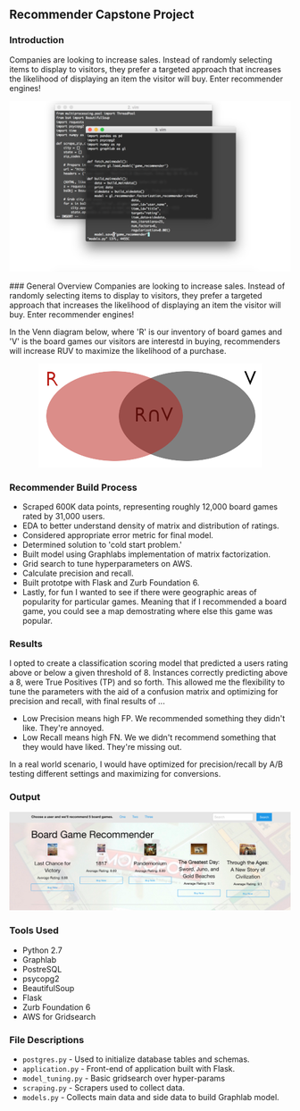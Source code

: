 ## Recommender Capstone Project

### Introduction
Companies are looking to increase sales. Instead of randomly selecting items to display to visitors, they prefer a targeted approach that increases the likelihood of displaying an item the visitor will buy. Enter recommender engines!

<p align="center">
  <img src="/img/hero.png">
</p>
### General Overview
Companies are looking to increase sales. Instead of randomly selecting items to display to visitors, they prefer a targeted approach that increases the likelihood of displaying an item the visitor will buy. Enter recommender engines!

In the Venn diagram below, where 'R' is our inventory of board games and 'V' is the board games our visitors are interestd in buying, recommenders will increase RUV to maximize the likelihood of a purchase. 

<p align="center">
  <img src="/img/venn.png">
</p>



### Recommender Build Process
* Scraped 600K data points, representing roughly 12,000 board games rated by 31,000 users.
* EDA to better understand density of matrix and distribution of ratings.
* Considered appropriate error metric for final model.
* Determined solution to 'cold start problem.'
* Built model using Graphlabs implementation of matrix factorization.
* Grid search to tune hyperparameters on AWS.
* Calculate precision and recall.
* Built prototpe with Flask and Zurb Foundation 6.
* Lastly, for fun I wanted to see if there were geographic areas of popularity for particular games. Meaning that if I recommended a board game, you could see a map demostrating where else this game was popular.

### Results
I opted to create a classification scoring model that predicted a users rating above or below a given threshold of 8. Instances correctly predicting above a 8, were True Positives (TP) and so forth. This allowed me the flexibility to tune the parameters with the aid of a confusion matrix and optimizing for precision and recall, with final results of ...

* Low Precision means high FP. We recommended something they didn't like. They're annoyed.
* Low Recall means high FN. We we didn't recommend something that they would have liked. They're missing out.

In a real world scenario, I would have optimized for precision/recall by A/B testing different settings and maximizing for conversions.

### Output
<p align="center">
  <img src="/img/output.png">
</p>

### Tools Used
* Python 2.7
* Graphlab
* PostreSQL
* psycopg2
* BeautifulSoup
* Flask
* Zurb Foundation 6
* AWS for Gridsearch

### File Descriptions
* `postgres.py` - Used to initialize database tables and schemas.
* `application.py` - Front-end of application built with Flask.
* `model_tuning.py` - Basic gridsearch over hyper-params
* `scraping.py` - Scrapers used to collect data.
* `models.py` - Collects main data and side data to build Graphlab model.
